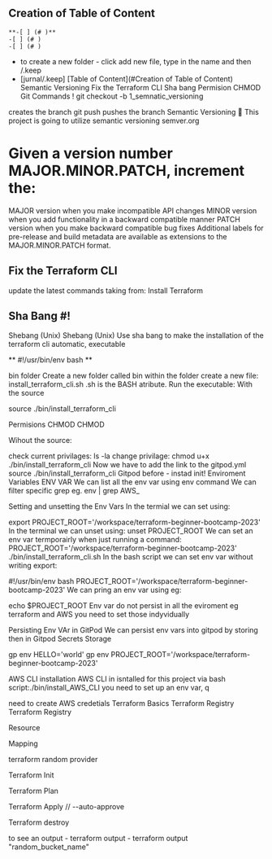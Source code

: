 ## Creation of Table of Content
```
**-[ ] (# )**
-[ ] (# )
-[ ] (# )
```
- to create a new folder - click add new file, type in the name and then /.keep
- [jurnal/.keep]
[Table of Content](#Creation of Table of Content)
Semantic Versioning
Fix the Terraform CLI
Sha bang
Permision CHMOD
Git Commands !
git checkout -b 1_semnatic_versioning

creates the branch git push
pushes the branch
Semantic Versioning 🧙
This project is going to utilize semantic versioning semver.org

# Given a version number MAJOR.MINOR.PATCH, increment the:

MAJOR version when you make incompatible API changes
MINOR version when you add functionality in a backward compatible manner
PATCH version when you make backward compatible bug fixes Additional labels for pre-release and build metadata are available as extensions to the MAJOR.MINOR.PATCH format.
## Fix the Terraform CLI
update the latest commands taking from: Install Terraform
## Sha Bang #!
Shebang (Unix) Shebang (Unix)
Use sha bang to make the installation of the terraform cli automatic, executable

** #!/usr/bin/env bash **

bin folder
Create a new folder called bin
within the folder create a new file: install_terraform_cli.sh .sh is the BASH atribute.
Run the executable:
With the source

source ./bin/install_terraform_cli

Permisions CHMOD
CHMOD

Wihout the source:

check current privilages: ls -la change privilage: chmod u+x ./bin/install_terraform_cli Now we have to add the link to the gitpod.yml source ./bin/install_terraform_cli
Gitpod before - instad init!
Enviroment Variables ENV VAR
We can list all the env var using env  command We can filter specific grep eg. env | grep AWS_

Setting and unsetting the Env Vars
In the termial we can set using:

export PROJECT_ROOT='/workspace/terraform-beginner-bootcamp-2023' In the terminal we can unset using:
unset PROJECT_ROOT We can set an env var termporairly when just running a command: PROJECT_ROOT='/workspace/terraform-beginner-bootcamp-2023' ./bin/install_terraform_cli.sh
In the bash script we can set env var without writing export:

#!/usr/bin/env bash 
PROJECT_ROOT='/workspace/terraform-beginner-bootcamp-2023'
We can pring an env var using eg:

echo $PROJECT_ROOT
Env var do not persist in all the eviroment eg terraform and AWS you need to set those indyvidually

Persisting Env VAr in GitPod
We can persist env vars into gitpod by storing then in Gitpod Secrets Storage

gp env HELLO='world' gp env PROJECT_ROOT='/workspace/terraform-beginner-bootcamp-2023'

AWS CLI installation
AWS CLI in isntalled for this project via bash script:./bin/install_AWS_CLI you need to set up an env var, q

need to create AWS credetials
Terraform Basics
Terraform Registry
Terraform Registry

Resource

Mapping

terraform random provider

Terraform Init

Terraform Plan

Terraform Apply // --auto-approve

Terraform destroy

to see an output - terraform output - terraform output "random_bucket_name"
